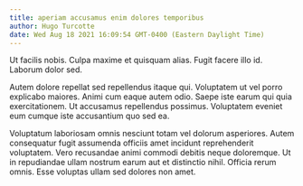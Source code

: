 ```yaml
---
title: aperiam accusamus enim dolores temporibus
author: Hugo Turcotte
date: Wed Aug 18 2021 16:09:54 GMT-0400 (Eastern Daylight Time)
---
```

Ut facilis nobis. Culpa maxime et quisquam alias. Fugit facere illo id. Laborum dolor sed.

 Autem dolore repellat sed repellendus itaque qui. Voluptatem ut vel porro explicabo maiores. Animi cum eaque autem odio. Saepe iste earum qui quia exercitationem. Ut accusamus repellendus possimus. Voluptatem eveniet eum cumque iste accusantium quo sed ea.

 Voluptatum laboriosam omnis nesciunt totam vel dolorum asperiores. Autem consequatur fugit assumenda officiis amet incidunt reprehenderit voluptatem. Vero recusandae animi commodi debitis neque doloremque. Ut in repudiandae ullam nostrum earum aut et distinctio nihil. Officia rerum omnis. Esse voluptas ullam sed dolores non amet.